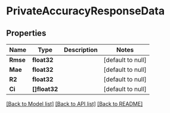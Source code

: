 # PrivateAccuracyResponseData

## Properties
Name | Type | Description | Notes
------------ | ------------- | ------------- | -------------
**Rmse** | **float32** |  | [default to null]
**Mae** | **float32** |  | [default to null]
**R2** | **float32** |  | [default to null]
**Ci** | **[]float32** |  | [default to null]

[[Back to Model list]](../README.md#documentation-for-models) [[Back to API list]](../README.md#documentation-for-api-endpoints) [[Back to README]](../README.md)


